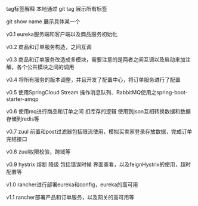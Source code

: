 tag标签解释
本地通过 git tag 展示所有标签

git show name 展示具体某一个

v0.1 eureka服务端和客户端以及商品服务初始化

v0.2 商品和订单服务构造，之间互调

v0.3 商品和订单服务改造成多模块，需要注意的是两者之间互调以及启动来加注解，各个公共模块之间的调用

v0.4 将所有服务的版本调整，并且开发了配置中心，将订单服务进行了配置

v0.5 使用SpringCloud Stream 操作消息队列、RabbitMQ使用之spring-boot-starter-amqp

v0.6 使用mq进行商品和订单之间 扣库存的逻辑 使用到json互相转换数据和数据存储到redis等

v0.7 zuul 前置和post过滤器包括限流使用，模拟买卖家登录存放数据，完成订单完结接口

v0.8 zuul权限校验，跨域等

v0.9 hystrix 熔断 降级 包括错误时候 界面查看，以及feignHystrix的使用，超时配置等

v1.0 rancher进行部署eureka和config，eureka的高可用

v1.1 rancher部署产品和订单服务，以及网关的高可用等
